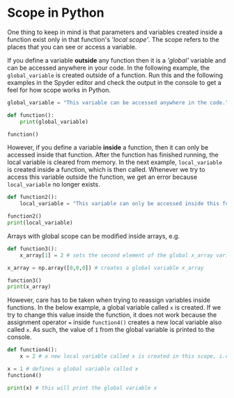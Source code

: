 # Scope in Python

One thing to keep in mind is that parameters and variables created inside a function exist only in that function's *'local scope'*. The scope refers to the places that you can see or access a variable.

If you define a variable **outside** any function then it is a *'global'* variable and can be accessed anywhere in your code.  In the following example, the `global_variable` is created outside of a function. Run this and the following examples in the Spyder editor and check the output in the console to get a feel for how scope works in Python.

``` python
global_variable = "This variable can be accessed anywhere in the code."

def function():
    print(global_variable)

function()
```

However, if you define a variable **inside** a function, then it can only be accessed inside that function. After the function has finished running, the local variable is cleared from memory.  In the next example, `local_variable` is created inside a function, which is then called.  Whenever we try to access this variable outside the function, we get an error because `local_variable` no longer exists.

``` python
def function2():
    local_variable = "This variable can only be accessed inside this function"

function2()
print(local_variable)
```

Arrays with global scope can be modified inside arrays, e.g.

``` python
def function3():
    x_array[1] = 2 # sets the second element of the global x_array variable to 2

x_array = np.array([0,0,0]) # creates a global variable x_array

function3()
print(x_array)
```

However, care has to be taken when trying to reassign variables inside functions.  In the below example, a global variable called `x` is created.  If we try to change this value inside the function, it does not work because the assignment operator `=` inside `function4()` creates a new local variable also called `x`.  As such, the value of `1` from the global variable is printed to the console.

``` python
def function4():
    x = 2 # a new local variable called x is created in this scope, i.e. the global variable is not modified

x = 1 # defines a global variable called x
function4()

print(x) # this will print the global variable x
```

 
